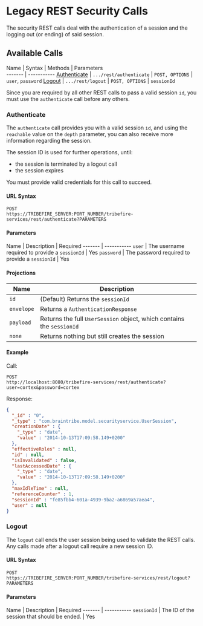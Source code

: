 # Legacy REST Security Calls

The security REST calls deal with the authentication of a session and the logging out (or ending) of said session.

[](asset://tribefire.cortex.documentation:includes-doc/rest_old_tip.md?INCLUDE)

## Available Calls

Name    | Syntax | Methods | Parameters   
------- | -----------
[Authenticate](rest_security.md#authenticate) | `.../rest/authenticate` | `POST, OPTIONS` | `user`, `password`
[Logout](rest_security.md#logout)  | `.../rest/logout` | `POST, OPTIONS` | `sessionId`

Since you are required by all other REST calls to pass a valid session `id`, you must use the `authenticate` call before any others.

### Authenticate

The `authenticate` call provides you with a valid session `id`, and using the `reachable` value on the `depth` parameter, you can also receive more information regarding the session.

The session ID is used for further operations, until:

* the session is terminated by a logout call
* the session expires

You must provide valid credentials for this call to succeed.

#### URL Syntax

```
POST
https://TRIBEFIRE_SERVER:PORT_NUMBER/tribefire-services/rest/authenticate?PARAMETERS
```

#### Parameters

Name    | Description | Required
------- | -----------
`user`  | The username required to provide a `sessionId` | Yes
`password`  | The password required to provide a `sessionId` | Yes

#### Projections

Name    | Description
------- | -----------
`id`  | (Default) Returns the `sessionId`
`envelope`  | Returns a `AuthenticationResponse`
`payload`  | Returns the full `UserSession` object, which contains the `sessionId`
`none`  | Returns nothing but still creates the session

#### Example

Call:

```
POST
http://localhost:8080/tribefire-services/rest/authenticate?user=cortex&password=cortex
```

Response:

```json
{
  "_id" : "0",
  "_type" : "com.braintribe.model.securityservice.UserSession",
  "creationDate" : {
    "_type" : "date",
    "value" : "2014-10-13T17:09:58.149+0200"
  },
  "effectiveRoles" : null,
  "id" : null,
  "isInvalidated" : false,
  "lastAccessedDate" : {
    "_type" : "date",
    "value" : "2014-10-13T17:09:58.149+0200"
  },
  "maxIdleTime" : null,
  "referenceCounter" : 1,
  "sessionId" : "fe85fbb4-601a-4939-9ba2-a6869a57aea4",
  "user" : null
}
```

### Logout

The `logout` call ends the user session being used to validate the REST calls. Any calls made after a logout call require a new session ID.

#### URL Syntax

```
POST
https://TRIBEFIRE_SERVER:PORT_NUMBER/tribefire-services/rest/logout?PARAMETERS
```

#### Parameters

Name    | Description | Required
------- | -----------
`sessionId`  | The ID of the session that should be ended. | Yes
